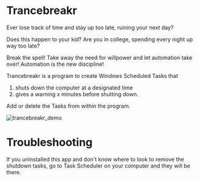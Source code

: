 # Trancebreakr

Ever lose track of time and stay up too late, ruining your next day? 

Does this happen to your kid? Are you in college, spending every night up way too late? 

Break the spell! Take away the need for willpower and let automation take over! Automation is the new discipline! 

Trancebreakr is a program to create Windows Scheduled Tasks that 
1) shuts down the computer at a designated time
2) gives a warning x minutes before shutting down. 

Add or delete the Tasks from within the program. 


![trancebreakr_demo](https://user-images.githubusercontent.com/6875673/202711070-5d5ae8ee-ea7e-42bb-8645-90b9c878e0e7.png)

# Troubleshooting

If you uninstalled this app and don't know where to look to remove the shutdown tasks, go to Task Scheduler on your computer and they will be there. 
